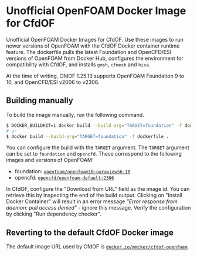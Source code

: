 # Unofficial OpenFOAM Docker Image for CfdOF

Unofficial OpenFOAM Docker Images for CfdOF. Use these images to run newer
versions of OpenFOAM with the CfdOF Docker container runtime feature. The dockerfile
pulls the latest Foundation and OpenCFD/ESI versions of OpenFOAM from Docker
Hub, configures the environment for compatibility with CfdOF, and installs `gmsh`,
`cfmesh` and `hisa`.

At the time of writing, CfdOF 1.25.13 supports OpenFOAM Foundation 9 to 10, and
OpenCFD/ESI v2006 to v2306.

## Building manually

To build the image manually, run the following command.

```bash
$ DOCKER_BUILDKIT=1 docker build --build-arg="TARGET=foundation" -f dockerfile .
# or
$ docker build --build-arg="TARGET=foundation" -f dockerfile .
```

You can configure the build with the `TARGET` argument. The `TARGET` argument can be set to `foundation` and `opencfd`. These correspond to the following images and versions of OpenFOAM:

- foundation: [`openfoam/openfoam10-paraview56:10`](https://hub.docker.com/r/openfoam/openfoam10-paraview510)
- opencfd: [`opencfd/openfoam-default:2306`](https://hub.docker.com/r/opencfd/openfoam-default)

In CfdOF, configure the "Download from URL" field as the image id. You can
retrieve this by inspecting the end of the build output. Clicking on "Install
Docker Container" will result in an error message _"Error response from daemon:
pull access denied"_ - ignore this message. Verify the configuration by
clicking "Run dependency checker".

## Reverting to the default CfdOF Docker image

The default image URL used by CfdOF is
[`docker.io/mmcker/cfdof-openfoam`](https://hub.docker.com/r/mmcker/cfdof-openfoam).
